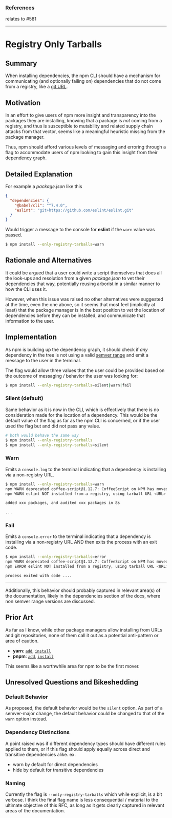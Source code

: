 ### References
relates to #581

----

# Registry Only Tarballs

## Summary

When installing dependencies, the npm CLI should have a mechanism for communicating (and optionally failing on) dependencies that do not come from a registry, like a [git URL](https://docs.npmjs.com/cli/v7/configuring-npm/package-json#git-urls-as-dependencies).

## Motivation

In an effort to give users of npm more insight and transparency into the packages they are installing, knowing that a package is _not_ coming from a registry, and thus is susceptible to mutability and related supply chain attacks from that vector, seems like a meaningful heuristic missing from the package manager.

Thus, npm should afford various levels of messaging and erroring through a flag to accommodate users of npm looking to gain this insight from their dependency graph.

## Detailed Explanation

For example a _package.json_ like this
```json
{
  "dependencies": {
    "@babel/cli": "^7.4.0",
    "eslint": "git+https://github.com/eslint/eslint.git"
  }
}
```

Would trigger a message  to the console for **eslint** if the `warn` value was passed.

```sh
$ npm install --only-registry-tarballs=warn
```

## Rationale and Alternatives

It could be argued that a user could write a script themselves that does all the look-ups and resolution from a given _package.json_ to vet their dependencies that way, potentially reusing arborist in a similar manner to how the CLI uses it.

However, when this issue was raised no other alternatives were suggested at the time, even the one above, so it seems that most feel (implicitly at least) that the package manager is in the best position to vet the location of dependencies before they can be installed, and communicate that information to the user.

## Implementation

As npm is building up the dependency graph, it should check if _any_ dependency in the tree is not using a valid [semver range](https://docs.npmjs.com/cli/v7/configuring-npm/package-json#dependencies) and emit a message to the user in the terminal.

The flag would allow three values that the user could be provided based on the outcome of messaging / behavior the user was looking for:
```sh
$ npm install --only-registry-tarballs=silent|warn|fail
```

### Silent (default)
Same behavior as it is now in the CLI, which is effectively that there is no consideration made for the location of a dependency.  This would be the default value of the flag as far as the npm CLI is concerned, or if the user used the flag but and did not pass any value.

```sh
# both would behave the same way
$ npm install --only-registry-tarballs
$ npm install --only-registry-tarballs=silent
```

### Warn
Emits a `console.log` to the terminal indicating that a dependency is installing via a non-registry URL.

```sh
$ npm install --only-registry-tarballs=warn 
npm WARN deprecated coffee-script@1.12.7: CoffeeScript on NPM has moved to "coffeescript" (no hyphen)
npm WARN eslint NOT installed from a registry, using tarball URL <URL>

added xxx packages, and audited xxx packages in 8s

...
```

### Fail
Emits a `console.error` to the terminal indicating that a dependency is installing via a non-registry URL AND then exits the process with an exit code.

```sh
$ npm install --only-registry-tarballs=error
npm WARN deprecated coffee-script@1.12.7: CoffeeScript on NPM has moved to "coffeescript" (no hyphen)
npm ERROR eslint NOT installed from a registry, using tarball URL <URL>

process exited with code ....
```

----

Additionally, this behavior should probably captured in relevant area(s) of the documentation, likely in the dependencies section of the docs, where non semver range versions are discussed.

## Prior Art

As far as I know, while other package managers allow installing from URLs and git repositories, none of them call it out as a potential anti-pattern or area of caution.
- **yarn**: [`add`](https://classic.yarnpkg.com/en/docs/cli/add#toc-adding-dependencies), [`install`](https://yarnpkg.com/cli/install)
- **pnpm**: [`add`](https://pnpm.io/cli/add#install-from-git-repository), [`install`](https://pnpm.io/cli/install)

This seems like a worthwhile area for npm to be the first mover.

## Unresolved Questions and Bikeshedding

### Default Behavior
As proposed, the default behavior would be the `silent` option.  As part of a semver-major change, the default behavior could be changed to that of the `warn` option instead.

### Dependency Distinctions
A point raised was if different dependency types should have different rules applied to them, or if this flag should apply equally across direct and transitive dependencies alike.  ex.
- warn by default for direct dependencies
- hide by default for transitive dependencies

### Naming
Currently the flag is `--only-registry-tarballs` which while explicit, is a bit verbose.  I think the final flag name is less consequential / material to the ultimate objective of this RFC, as long as it gets clearly captured in relevant areas of the documentation.